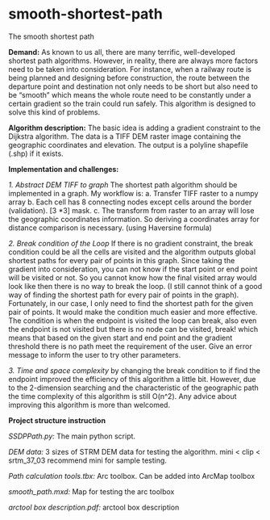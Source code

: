 # smooth-shortest-path
The smooth shortest path

**Demand:** 
As known to us all, there are many terrific, well-developed shortest path algorithms. However, in reality, there are always more factors need to be taken into consideration. For instance, when a railway route is being planned and designing before construction, the route between the departure point and destination not only needs to be short but also need to be “smooth” which means the whole route need to be constantly under a certain gradient so the train could run safely.
This algorithm is designed to solve this kind of problems.

**Algorithm description:** 
The basic idea is adding a gradient constraint to the Dijkstra algorithm.
The data is a TIFF DEM raster image containing the geographic coordinates and elevation.
The output is a polyline shapefile (.shp) if it exists.

**Implementation and challenges:**

_1.    Abstract DEM TIFF to graph_
The shortest path algorithm should be implemented in a graph. My workflow is:
a.    Transfer TIFF raster to a numpy array
b.    Each cell has 8 connecting nodes except cells around the border (validation). [3 *3] mask.
c.    The transform from raster to an array will lose the geographic coordinates information. So deriving a coordinates array for distance comparison is necessary. (using Haversine formula)

_2.    Break condition of the Loop_
If there is no gradient constraint, the break condition could be all the cells are visited and the algorithm outputs global shortest paths for every pair of points in this graph.
Since taking the gradient into consideration, you can not know if the start point or end point will be visited or not. So you cannot know how the final visited array would look like then there is no way to break the loop. (I still cannot think of a good way of finding the shortest path for every pair of points in the graph). 
Fortunately, in our case, I only need to find the shortest path for the given pair of points. It would make the condition much easier and more effective. 
The condition is when the endpoint is visited the loop can break, also even the endpoint is not visited but there is no node can be visited, break! which means that based on the given start and end point and the gradient threshold there is no path meet the requirement of the user. Give an error message to inform the user to try other parameters.

_3.    Time and space complexity_
by changing the break condition to if find the endpoint improved the efficiency of this algorithm a little bit. However, due to the 2-dimension searching and the characteristic of the geographic path the time complexity of this algorithm is still O(n^2).
Any advice about improving this algorithm is more than welcomed.

**Project structure instruction**

_SSDPPath.py:_
The main python script.

_DEM data:_
3 sizes of STRM DEM data for testing the algorithm. 
mini < clip < srtm_37_03
recommend mini for sample testing.

_Path calculation tools.tbx:_
Arc toolbox. 
Can be added into ArcMap toolbox

_smooth_path.mxd:_
Map for testing the arc toolbox

_arctool box description.pdf:_
arctool box description
